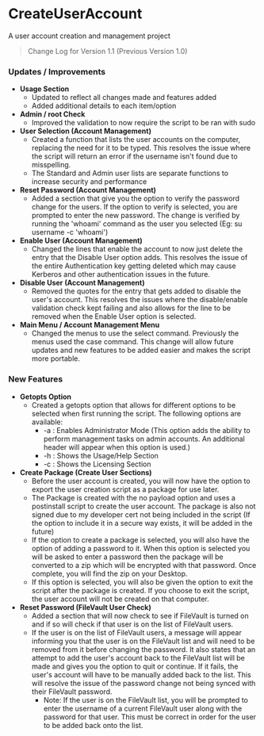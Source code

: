 # CreateUserAccount
A user account creation and management project

> Change Log for Version 1.1 (Previous Version 1.0)

### Updates / Improvements
- **Usage Section**
    - Updated to reflect all changes made and features added
    - Added additional details to each item/option
- **Admin / root Check**
    - Improved the validation to now require the script to be ran with sudo
- **User Selection (Account Management)**
    - Created a function that lists the user accounts on the computer, replacing the need for it to be typed. This resolves the issue where the script will return an error if the username isn't found due to misspelling.
    - The Standard and Admin user lists are separate functions to increase security and performance
- **Reset Password (Account Management)**
    - Added a section that give you the option to verify the password change for the users. If the option to verify is selected, you are prompted to enter the new password. The change is verified by running the 'whoami' command as the user you selected (Eg: su username -c 'whoami')
- **Enable User (Account Management)**
    - Changed the lines that enable the account to now just delete the entry that the Disable User option adds. This resolves the issue of the entire Authentication key getting deleted which may cause Kerberos and other authentication issues in the future.
- **Disable User (Account Management)**
    - Removed the quotes for the entry that gets added to disable the user's account. This resolves the issues where the disable/enable validation check kept failing and also allows for the line to be removed when the Enable User option is selected.
- **Main Menu / Account Management Menu**
    - Changed the menus to use the select command. Previously the menus used the case command. This change will allow future updates and new features to be added easier and makes the script more portable.

### New Features
- **Getopts Option**
    - Created a getopts option that allows for different options to be selected when first running the script. The following options are available:
        - -a : Enables Administrator Mode (This option adds the ability to perform management tasks on admin accounts. An additional header will appear when this option is used.)
        - -h : Shows the Usage/Help Section
        - -c : Shows the Licensing Section  
- **Create Package (Create User Sections)**
    - Before the user account is created, you will now have the option to export the user creation script as a package for use later.
    - The Package is created with the no payload option and uses a postinstall script to create the user account. The package is also not signed due to my developer cert not being included in the script (If the option to include it in a secure way exists, it will be added in the future)
    - If the option to create a package is selected, you will also have the option of adding a password to it. When this option is selected you will be asked to enter a password then the package will be converted to a zip which will be encrypted with that password. Once complete, you will find the zip on your Desktop.
    - If this option is selected, you will also be given the option to exit the script after the package is created. If you choose to exit the script, the user account will not be created on that computer.
- **Reset Password (FileVault User Check)**
    - Added a section that will now check to see if FileVault is turned on and if so will check if that user is on the list of FileVault users. 
    - If the user is on the list of FileVault users, a message will appear informing you that the user is on the FileVault list and will need to be removed from it before changing the password. It also states that an attempt to add the user's account back to the FileVault list will be made and gives you the option to quit or continue. If it fails, the user's account will have to be manually added back to the list. This will resolve the issue of the password change not being synced with their FileVault password. 
        - Note: If the user is on the FileVault list, you will be prompted to enter the username of a current FileVault user along with the password for that user. This must be correct in order for the user to be added back onto the list.
